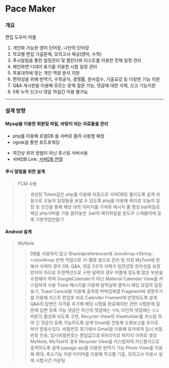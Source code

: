 Pace Maker
============
### 개요
편입 도우미 어플 
1. 개인화 가능한 영어 단어장, 나만의 단어장
2. 학교별 편입 기출문제, 모의고사 제공(영어, 수학)
3. 푸시알림을 통한 일정관리 및 캘린더와 리스트를 이용한 전체 일정 관리
4. 메인화면 디데이 표기를 이용한 시험 일정 관리
5. 목표대학에 맞는 개인 역량 분석 지원
6. 편의성을 위해 번역기, 수학공식, 경쟁률, 원서접수, 기출요강 등 다양한 기능 지원
7. Q&A 게시판을 이용해 모르는 문제 질문 가능, 댓글에 대한 삭제, 신고 기능지원
8. 5회 누적 신고시 댓글 15일간 이용 불가능
  
***
### 설계 방향
#### Mysql을 이용한 회원및 파일, 바탕이 되는 자료들을 관리
+ php를 이용해 로컬DB 를 서버로 올려 사용할 예정 
+ ngrok을 통한 포트포워딩
  
* 여건상 위의 방법이 아닌 호스팅 서버사용
* 서버DB Link: [서버DB 연결](http://nobles1030.cafe24.com/dbEditor/)
  
#### 푸시 알림을 위한 설계
> FCM 사용
>> 생성된 Token값은 php를 이용해 자동으로 서버DB로 올리도록 설계
>> 자동으로 오늘의 일정들을 보낼 수 있도록 php를 이용해 쿼리로 오늘의 일정 및 조인을 통해 해당 대학 이미지를 가져와 메시지 폼 형성
>>  bat파일로 해당 php서버를 가동 
>> 올려놓은 .bat의 배치파일을 윈도우 스케줄러에 등록 기본작업만들기
  
#### Android 설계
> MyNote
>> DB를 사용하지 않고 Sharedpreferences에 JsonArray->String->JsonArray 반복 작업으로 키-밸류 쌍으로 관리 및 저장
>> MyTest에 한해서 삭제의 경우 DB, Q&A, 댓글 3곳의 삭제가 일관성및 원자성을 보장받아야 하므로 트랜잭션으로 구현
>> 달력의 경우 어플에 맞도록 많은 부분을 수정해야 하여 GoogleCalender가 아닌 Material Calender View를 커스텀하여 사용
>> Toast 메시지를 이용해 달력날짜 클릭시 해당 요일의 일정 표기, Toast Cancel을 이용해 출력창 버벅임해결
>> Fragment에 생명주기를 이용해 리스트 편집후 바로 Calender Frament에 반영되도록 설계
>> Q&A의 답변은 자격을 추가해 해당 시험을 완료해야만 관련 시험문제 질문에 답변 등록 가능
>> 댓글은 자신의 댓글에는 `삭제`, 타인의 댓글에는 `신고` 버튼이 활성화 되도록 구현, Recycler View의 Viewholder를 커스텀 하여 긴 댓글이 등록 가능하도록 설계
>> Gmail을 연동해 오류보고를 유저로 부터 받을수있다.
>> 비밀번호 찾기에서 Gmail을 이용해 유저에게 임시 비밀번호 전송, 임시비밀번호는 랜덤값으로 8자리이상 16자리 이하로 생성
>> MyNote, MyTest의 경우 Recycler View를 커스텀하여 카드형식으로 출력하도록 설계
>> papago api를 이용한 번역기 기능
>> Photo View를 이용해 확대, 축소기능 지원
>> 타이머를 이용해 학교별 기출, 모의고사 이용시 실제 시험시간 카운팅